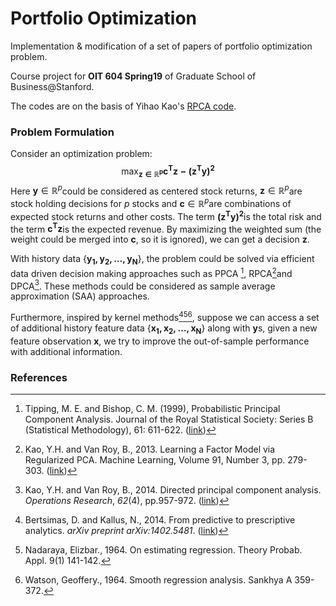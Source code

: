 # Portfolio Optimization
Implementation & modification of a set of papers of portfolio optimization problem. 

Course project for **OIT 604 Spring19** of Graduate School of Business@Stanford.

The codes are on the basis of Yihao Kao's [RPCA code](http://www.yhkao.com/RPCA-code.zip).

### Problem Formulation

Consider an optimization problem:
$$
\max_{\mathbf{z \in \mathbb{R}^p}} \mathbf{c^Tz -(z^Ty)^2}
$$
Here $\mathbf{y} \in \mathbb{R}^p​$ could be considered as centered stock returns, $\mathbf{z}\in\mathbb{R}^p​$ are stock holding decisions for $p​$ stocks and $\mathbf{c} \in \mathbb{R}^p​$ are combinations of expected stock returns and other costs. The term $\mathbf{(z^Ty)^2}​$ is the total risk and the term $\mathbf{c^Tz}​$ is the expected revenue. By maximizing the weighted sum (the weight could be merged into $\mathbf{c}​$, so it is ignored), we can get a decision $\mathbf{z}​$.

With history data $\{\mathbf{y_1, y_2,\dots,y_N}\}$, the problem could be solved via efficient data driven decision making approaches such as PPCA [^1], RPCA[^2]and DPCA[^3]. These methods could be considered  as sample average approximation (SAA) approaches.

Furthermore, inspired by kernel methods[^4][^5][^6], suppose we can access a set of additional history feature data $\{\mathbf{x_1, x_2,\dots,x_N}\}$ along with $\mathbf{y}$s, given a new feature observation $\mathbf{x}$, we try to improve the out-of-sample performance with additional information.

### References

[^1]: Tipping, M. E. and Bishop, C. M. (1999), Probabilistic Principal Component Analysis. Journal of the Royal Statistical Society: Series B (Statistical Methodology), 61: 611-622. ([link](https://doi.org/10.1111/1467-9868.00196))
[^2]: Kao, Y.H. and Van Roy, B., 2013. Learning a Factor Model via Regularized PCA. Machine Learning, Volume 91, Number 3, pp. 279-303. ([link](https://doi.org/10.1007/s10994-013-5345-8))
[^3]: Kao, Y.H. and Van Roy, B., 2014. Directed principal component analysis. *Operations Research*, *62*(4), pp.957-972. ([link](https://pubsonline.informs.org/doi/abs/10.1287/opre.2014.1290))
[^4]: Bertsimas, D. and Kallus, N., 2014. From predictive to prescriptive analytics. *arXiv preprint arXiv:1402.5481*. ([link](https://arxiv.org/abs/1402.5481))
[^5]: Nadaraya, Elizbar., 1964. On estimating regression. Theory Probab. Appl. 9(1) 141-142.
[^6]: Watson, Geoffery., 1964. Smooth regression analysis. Sankhya A 359-372.



